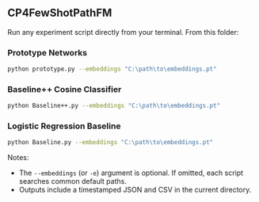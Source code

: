 ## CP4FewShotPathFM 

Run any experiment script directly from your terminal. From this folder:

### Prototype Networks
```bash
python prototype.py --embeddings "C:\path\to\embeddings.pt"
```

### Baseline++ Cosine Classifier
```bash
python Baseline++.py --embeddings "C:\path\to\embeddings.pt"
```

### Logistic Regression Baseline
```bash
python Baseline.py --embeddings "C:\path\to\embeddings.pt"
```

Notes:
- The `--embeddings` (or `-e`) argument is optional. If omitted, each script searches common default paths.
- Outputs include a timestamped JSON and CSV in the current directory.
